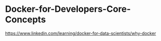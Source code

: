 # Docker-for-Developers-Core-Concepts
https://www.linkedin.com/learning/docker-for-data-scientists/why-docker</br>